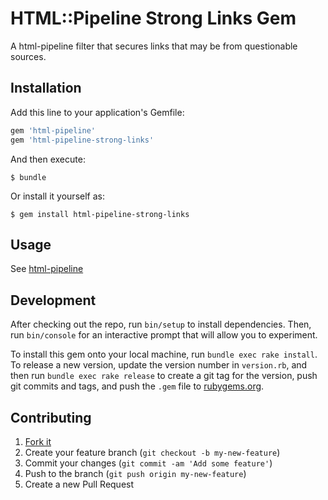 # HTML::Pipeline Strong Links Gem
A html-pipeline filter that secures links that may be from questionable sources.

## Installation

Add this line to your application's Gemfile:

```ruby
gem 'html-pipeline'
gem 'html-pipeline-strong-links'
```

And then execute:

    $ bundle

Or install it yourself as:

    $ gem install html-pipeline-strong-links

## Usage

See [html-pipeline](https://github.com/jch/html-pipeline)


## Development

After checking out the repo, run `bin/setup` to install dependencies. Then, run `bin/console` for an interactive prompt that will allow you to experiment.

To install this gem onto your local machine, run `bundle exec rake install`. To release a new version, update the version number in `version.rb`, and then run `bundle exec rake release` to create a git tag for the version, push git commits and tags, and push the `.gem` file to [rubygems.org](https://rubygems.org).

## Contributing

1. [Fork it]( https://github.com/rickbenavidez/html-pipeline-strong-links/fork )
2. Create your feature branch (`git checkout -b my-new-feature`)
3. Commit your changes (`git commit -am 'Add some feature'`)
4. Push to the branch (`git push origin my-new-feature`)
5. Create a new Pull Request

